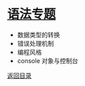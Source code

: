# [语法专题](./../xmind/JavaScript.xmind)

+ 数据类型的转换
+ 错误处理机制
+ 编程风格
+ console 对象与控制台

[返回目录](../../README.md)
